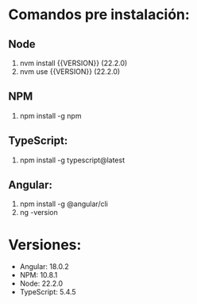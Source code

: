 # Comandos pre instalación:

## Node
1. nvm install {{VERSION}} (22.2.0)
2. nvm use {{VERSION}} (22.2.0)

## NPM
1. npm install -g npm

## TypeScript:
1. npm install -g typescript@latest

## Angular:
1. npm install -g @angular/cli
2. ng -version

# Versiones:
* Angular: 18.0.2
* NPM: 10.8.1
* Node: 22.2.0
* TypeScript: 5.4.5